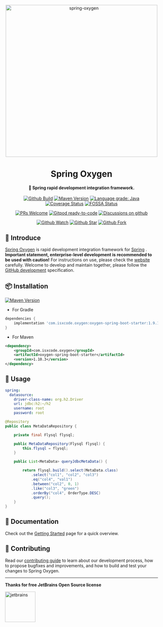 <p align="center">
  <a href="https://github.com/isxcode/spring-oxygen" style="border-bottom: none !important;">
    <img alt="spring-oxygen" width="500" src="https://img.isxcode.com/isxcode_img/spring-oxygen/oxygen.png">
  </a>
</p>

<h1 align="center">
    Spring Oxygen
</h1>

<h4 align="center">
    🦄 Spring rapid development integration framework.
</h4>

<div align="center" class="badge">

[![Github Build](https://github.com/isxcode/spring-oxygen/workflows/build/badge.svg?branch=latest)](https://github.com/isxcode/spring-oxygen/actions?query=workflow%3Abuild)
[![Maven Version](https://img.shields.io/maven-central/v/com.isxcode.oxygen/oxygen-spring-boot-starter)](https://search.maven.org/artifact/com.isxcode.oxygen/oxygen-spring-boot-starter)
[![Language grade: Java](https://img.shields.io/lgtm/grade/java/g/isxcode/spring-oxygen.svg?logo=lgtm&logoWidth=18)](https://lgtm.com/projects/g/isxcode/spring-oxygen/context:java)
[![Coverage Status](https://coveralls.io/repos/github/isxcode/spring-oxygen/badge.svg?branch=latest)](https://coveralls.io/github/isxcode/spring-oxygen?branch=latest)
[![FOSSA Status](https://app.fossa.com/api/projects/git%2Bgithub.com%2Fisxcode%2Fspring-oxygen.svg?type=shield)](https://app.fossa.com/projects/git%2Bgithub.com%2Fisxcode%2Fspring-oxygen?ref=badge_shield)

</div>

<div align="center" class="badge">

[![PRs Welcome](https://img.shields.io/badge/PRs-welcome-brightgreen.svg)](https://spring-oxygen.isxcode.com/#/en-us/contributing)
[![Gitpod ready-to-code](https://img.shields.io/badge/Gitpod-ready--to--code-blue?logo=gitpod)](https://gitpod.io/#https://github.com/isxcode/spring-oxygen)
[![Discussions on github](https://img.shields.io/badge/Discussions-on%20github-blueviolet)](https://github.com/isxcode/spring-oxygen/discussions)

</div>

<div align="center" class="badge">

[![Github Watch](https://img.shields.io/github/watchers/isxcode/spring-oxygen?style=social)](https://github.com/isxcode/spring-oxygen/watchers)
[![Github Star](https://img.shields.io/github/stars/isxcode/spring-oxygen?style=social)](https://github.com/isxcode/spring-oxygen/stargazers)
[![Github Fork](https://img.shields.io/github/forks/isxcode/spring-oxygen?style=social)](https://github.com/isxcode/spring-oxygen/network/members)

</div>

## 🐣 Introduce

[Spring Oxygen](https://github.com/isxcode/spring-oxygen) is rapid development integration framework for [Spring](https://spring.io/) .
**Important statement, enterprise-level development is recommended to be used with caution!**
For instructions on use, please check the [website](https://spring-oxygen.isxcode.com) carefully.
Welcome to develop and maintain together, please follow the [GitHub development](https://spring-oxygen.isxcode.com/#/en-us/contributing) specification.

## 📦 Installation

[![Maven Version](https://img.shields.io/maven-central/v/com.isxcode.oxygen/oxygen-spring-boot-starter)](https://search.maven.org/artifact/com.isxcode.oxygen/oxygen-spring-boot-starter)

- For Gradle

```groovy
dependencies {
    implementation 'com.isxcode.oxygen:oxygen-spring-boot-starter:1.9.1'
}
```

- For Maven

```xml
<dependency>
    <groupId>com.isxcode.oxygen</groupId>
    <artifactId>oxygen-spring-boot-starter</artifactId>
    <version>1.10.3</version>
</dependency>
```

## 🔨 Usage

```yaml
spring:
  datasource:
    driver-class-name: org.h2.Driver
    url: jdbc:h2:~/h2
    username: root
    password: root
```

```java
@Repository
public class MetaDataRepository {

    private final Flysql flysql;

    public MetaDataRepository(Flysql flysql) {
        this.flysql = flysql;
    }

    public List<MetaData> queryJdbcMetaData() {

        return flysql.build().select(MetaData.class)
            .select("col1", "col2", "col3")
            .eq("col4", "val1")
            .between("col2", 0, 1)
            .like("col3", "green")
            .orderBy("col4", OrderType.DESC)
            .query();
    }
}
```

## 📒 Documentation

Check out the [Getting Started](https://spring-oxygen.isxcode.com) page for a quick overview.

##  👏 Contributing

Read our [contributing guide](https://spring-oxygen.isxcode.com/#/en-us/contributing) to learn about our development process, how to propose bugfixes and improvements, and how to build and test your changes to Spring Oxygen.

***

**Thanks for free JetBrains Open Source license**

<a href="https://www.jetbrains.com/?from=spring-oxygen" target="_blank" style="border-bottom: none !important;">
    <img src="https://img.isxcode.com/isxcode_img/jetbrains/jetbrains.png" height="100" alt="jetbrains"/>
</a>
